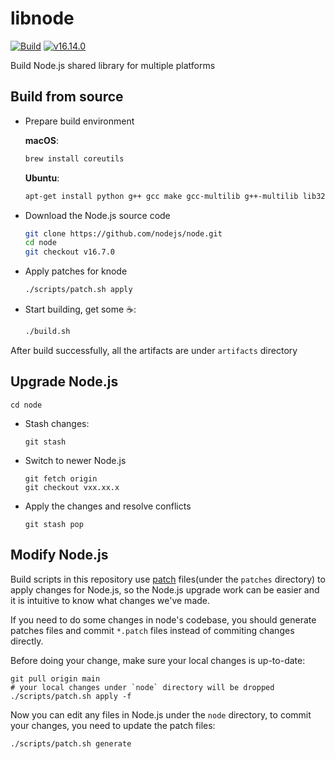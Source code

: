 # libnode

[![Build](https://github.com/linroid/libnode/actions/workflows/build.yml/badge.svg)](https://github.com/linroid/libnode/actions/workflows/build.yml) [![v16.14.0](https://img.shields.io/badge/Node.js-v16.14.0-blue)](https://github.com/nodejs/node/blob/master/doc/changelogs/CHANGELOG_V16.md#v16.14.0)

Build Node.js shared library for multiple platforms

## Build from source
 - Prepare build environment

   __macOS__:
   ```bash
   brew install coreutils
   ```
   __Ubuntu__:
   ```bash
   apt-get install python g++ gcc make gcc-multilib g++-multilib lib32z1 -y
   ```

 - Download the Node.js source code
    ```bash
    git clone https://github.com/nodejs/node.git
    cd node
    git checkout v16.7.0
    ```
 - Apply patches for knode
    ```bash
   ./scripts/patch.sh apply
    ```
 - Start building, get some ☕️:
    ```bash
   ./build.sh
    ```
 After build successfully, all the artifacts are under `artifacts` directory

## Upgrade Node.js

 ```
 cd node
 ```

 - Stash changes:
   ```
   git stash
   ```
 - Switch to newer Node.js
   ```
   git fetch origin
   git checkout vxx.xx.x
   ```
 - Apply the changes and resolve conflicts
   ```
   git stash pop
   ```

## Modify Node.js
 Build scripts in this repository use [patch](https://man7.org/linux/man-pages/man1/patch.1.html) files(under the `patches` directory) to apply changes for Node.js, so the Node.js upgrade work can be easier and it is intuitive to know what changes we've made.
 
 If you need to do some changes in node's codebase, you should generate patches files and commit `*.patch` files instead of commiting changes directly.

 Before doing your change, make sure your local changes is up-to-date:
 ```
 git pull origin main
 # your local changes under `node` directory will be dropped
 ./scripts/patch.sh apply -f
 ```
 Now you can edit any files in Node.js under the `node` directory, to commit your changes, you need to update the patch files:
 ```
 ./scripts/patch.sh generate
 ```

 
